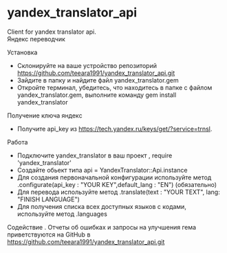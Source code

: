 # yandex_translator_api
Client for yandex translator api.   
Яндекс переводчик

Установка
- Склонируйте на ваше устройство репозиторий https://github.com/teeara1991/yandex_translator_api.git  
- Зайдите в папку и найдите файл yandex_translator.gem  
- Откройте терминал, убедитесь, что находитесь в папке с файлом yandex_translator.gem,
выполните команду gem install yandex_translator 

Получение ключа яндекс
- Получите api_key из https://tech.yandex.ru/keys/get/?service=trnsl.

Работа
- Подключите yandex_translator в ваш проект , require 'yandex_translator'  
- Создайте обьект типа api = YandexTranslator::Api.instance 
- Для создания первоначальной конфигурации используйте метод  .configurate(api_key : "YOUR KEY",default_lang : "EN") (обязательно) 
- Для перевода используйте метод  .translate(text : "YOUR TEXT", lang: "FINISH LANGUAGE")  
- Для получения списка всех доступных языков с кодами, используйте метод  .languages  

Содействие . 
Отчеты об ошибках и запросы на улучшения гема приветствуются на GitHub в https://github.com/teeara1991/yandex_translator_api.git
